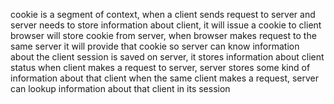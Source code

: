 cookie is a segment of context, when a client sends request to server and server needs to store information about client, it will issue a cookie to client
browser will store cookie from server, when browser makes request to the same server it will provide that cookie so server can know information about the client
session is saved on server, it stores information about client status
when client makes a request to server, server stores some kind of information about that client
when the same client makes a request, server can lookup information about that client in its session